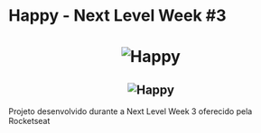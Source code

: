# Happy - Next Level Week #3

<h1 align='center' >
  <img alt='Happy' src='.github/happy.jpg' />
</h1>

<h2 align='center' >
  <img alt='Happy' src='.github/logo.jpg' />
</h2>

Projeto desenvolvido durante a Next Level Week 3 oferecido pela Rocketseat
